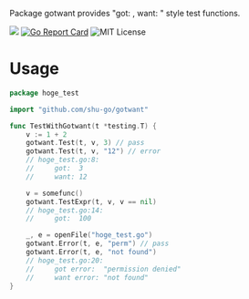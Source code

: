 Package gotwant provides "got: , want: " style test functions.

[![](https://godoc.org/github.com/shu-go/gotwant?status.svg)](https://godoc.org/github.com/shu-go/gotwant)
[![Go Report Card](https://goreportcard.com/badge/github.com/shu-go/gotwant)](https://goreportcard.com/report/github.com/shu-go/gotwant)
![MIT License](https://img.shields.io/badge/License-MIT-blue)

# Usage

```go
package hoge_test

import "github.com/shu-go/gotwant"

func TestWithGotwant(t *testing.T) {
    v := 1 + 2
    gotwant.Test(t, v, 3) // pass
    gotwant.Test(t, v, "12") // error
    // hoge_test.go:8:
    //     got:  3
    //     want: 12

    v = somefunc()
    gotwant.TestExpr(t, v, v == nil)
    // hoge_test.go:14:
    //     got:  100

    _, e = openFile("hoge_test.go")
    gotwant.Error(t, e, "perm") // pass
    gotwant.Error(t, e, "not found")
    // hoge_test.go:20:
    //     got error:  "permission denied"
    //     want error: "not found"
}
```
